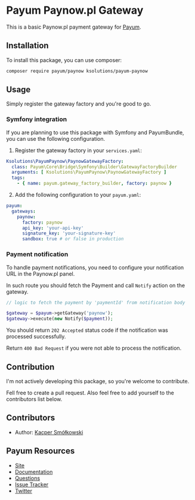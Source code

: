 # Payum Paynow.pl Gateway

This is a basic Paynow.pl payment gateway for [Payum](https://github.com/Payum/Payum).

## Installation

To install this package, you can use composer:
```bash
composer require payum/paynow ksolutions/payum-paynow
```

## Usage

Simply register the gateway factory and you're good to go.

### Symfony integration

If you are planning to use this package with Symfony and PayumBundle, you can use the following configuration.

1. Register the gateway factory in your `services.yaml`:

```yaml
Ksolutions\PayumPaynow\PaynowGatewayFactory:
  class: Payum\Core\Bridge\Symfony\Builder\GatewayFactoryBuilder
  arguments: [ Ksolutions\PayumPaynow\PaynowGatewayFactory ]
  tags:
    - { name: payum.gateway_factory_builder, factory: paynow }
```

2. Add the following configuration to your `payum.yaml`:

```yaml
payum:
  gateways:
    paynow:
      factory: paynow
      api_key: 'your-api-key'
      signature_key: 'your-signature-key'
      sandbox: true # or false in production
```

### Payment notification

To handle payment notifications, you need to configure your notification URL in the Paynow.pl panel.

In such route you should fetch the Payment and call `Notify` action on the gateway.

```php
// logic to fetch the payment by 'paymentId' from notification body

$gateway = $payum->getGateway('paynow');
$gateway->execute(new Notify($payment));
```

You should return `202 Accepted` status code if the notification was processed successfully.

Return `400 Bad Request` if you were not able to process the notification.

## Contribution

I'm not actively developing this package, so you're welcome to contribute.

Fell free to create a pull request. Also feel free to add yourself to the contributors list below.

## Contributors 

* Author: [Kacper Smółkowski](https://github.com/ownede)

## Payum Resources

* [Site](https://payum.forma-pro.com/)
* [Documentation](https://github.com/Payum/Payum/blob/master/docs/index.md#general)
* [Questions](http://stackoverflow.com/questions/tagged/payum)
* [Issue Tracker](https://github.com/Payum/Payum/issues)
* [Twitter](https://twitter.com/payumphp)
